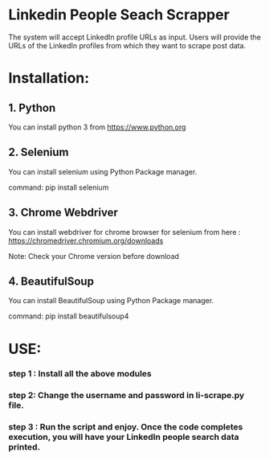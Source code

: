 # Linkedin People Seach Scrapper
The system will accept LinkedIn profile URLs as input. Users will provide the URLs of the LinkedIn profiles from which they want to scrape post data.

# Installation:

## 1. Python
 You can install python 3 from https://www.python.org

## 2. Selenium

You can install selenium using Python Package manager.

command: pip install selenium


## 3. Chrome Webdriver

You can install webdriver for chrome browser for selenium from here : https://chromedriver.chromium.org/downloads

Note: Check your Chrome version before download


## 4. BeautifulSoup

You can install BeautifulSoup using Python Package manager.

command: pip install beautifulsoup4


# USE:

### step 1 : Install all the above modules

### step 2: Change the username and password in li-scrape.py file.

### step 3 : Run the script and enjoy. Once the code completes execution, you will have your LinkedIn people search data printed.



